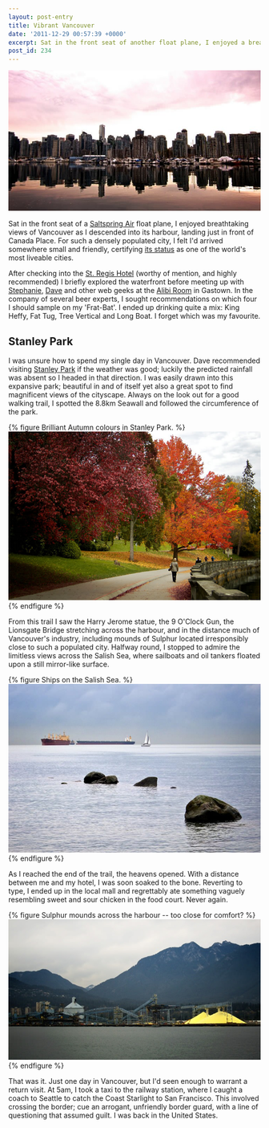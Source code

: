 ```yaml
---
layout: post-entry
title: Vibrant Vancouver
date: '2011-12-29 00:57:39 +0000'
excerpt: Sat in the front seat of another float plane, I enjoyed a breathtaking view of Vancouver as I descended into its harbour. For such a densely populated city, I felt I'd arrived somewhere small and friendly.
post_id: 234
---
```

![Vancouver waterfront from Stanley Park](/assets/images/2011/12/vancouver.jpg)

Sat in the front seat of a [Saltspring Air][1] float plane, I enjoyed breathtaking views of Vancouver as I descended into its harbour, landing just in front of Canada Place. For such a densely populated city, I felt I'd arrived somewhere small and friendly, certifying [its status][2] as one of the world's most liveable cities.

After checking into the [St. Regis Hotel][3] (worthy of mention, and highly recommended) I briefly explored the waterfront before meeting up with [Stephanie][4], [Dave][5] and other web geeks at the [Alibi Room][6] in Gastown. In the company of several beer experts, I sought recommendations on which four I should sample on my 'Frat-Bat'. I ended up drinking quite a mix: King Heffy, Fat Tug, Tree Vertical and Long Boat. I forget which was my favourite.

## Stanley Park
I was unsure how to spend my single day in Vancouver. Dave recommended visiting [Stanley Park][7] if the weather was good; luckily the predicted rainfall was absent so I headed in that direction. I was easily drawn into this expansive park; beautiful in and of itself yet also a great spot to find magnificent views of the cityscape. Always on the look out for a good walking trail, I spotted the 8.8km Seawall and followed the circumference of the park.

{% figure Brilliant Autumn colours in Stanley Park. %}
![](/assets/images/2011/12/vancouver_stanleypark.jpg)
{% endfigure %}

From this trail I saw the Harry Jerome statue, the 9 O'Clock Gun, the Lionsgate Bridge stretching across the harbour, and in the distance much of Vancouver's industry, including mounds of Sulphur located irresponsibly close to such a populated city. Halfway round, I stopped to admire the limitless views across the Salish Sea, where sailboats and oil tankers floated upon a still mirror-like surface.

{% figure Ships on the Salish Sea. %}
![](/assets/images/2011/12/vancouver_salishsea.jpg)
{% endfigure %}

As I reached the end of the trail, the heavens opened. With a distance between me and my hotel, I was soon soaked to the bone. Reverting to type, I ended up in the local mall and regrettably ate something vaguely resembling sweet and sour chicken in the food court. Never again.

{% figure Sulphur mounds across the harbour -- too close for comfort? %}
![](/assets/images/2011/12/vancouver_sulphur.jpg)
{% endfigure %}

That was it. Just one day in Vancouver, but I'd seen enough to warrant a return visit. At 5am, I took a taxi to the railway station, where I caught a coach to Seattle to catch the Coast Starlight to San Francisco. This involved crossing the border; cue an arrogant, unfriendly border guard, with a line of questioning that assumed guilt. I was back in the United States.

[1]: http://saltspringair.com/
[2]: http://www.bbc.co.uk/news/world-asia-pacific-14716442
[3]: http://stregishotel.com/
[4]: http://stephaniehobson.ca/
[5]: http://mezzoblue.com/
[6]: http://alibi.ca/
[7]: http://en.wikipedia.org/wiki/Stanley_Park